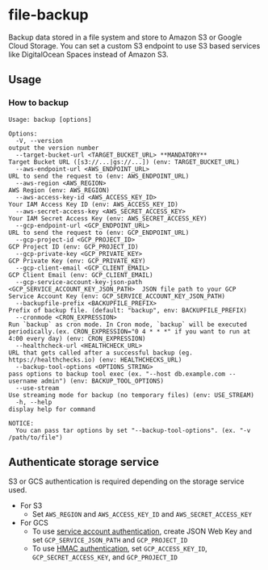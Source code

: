 # file-backup

Backup data stored in a file system and store to Amazon S3 or Google Cloud Storage. You can set a custom S3 endpoint to use S3 based services like DigitalOcean Spaces instead of Amazon S3.

## Usage

### How to backup

```
Usage: backup [options]

Options:
  -V, --version                                                            output the version number
  --target-bucket-url <TARGET_BUCKET_URL> **MANDATORY**                    Target Bucket URL ([s3://...|gs://...]) (env: TARGET_BUCKET_URL)
  --aws-endpoint-url <AWS_ENDPOINT_URL>                                    URL to send the request to (env: AWS_ENDPOINT_URL)
  --aws-region <AWS_REGION>                                                AWS Region (env: AWS_REGION)
  --aws-access-key-id <AWS_ACCESS_KEY_ID>                                  Your IAM Access Key ID (env: AWS_ACCESS_KEY_ID)
  --aws-secret-access-key <AWS_SECRET_ACCESS_KEY>                          Your IAM Secret Access Key (env: AWS_SECRET_ACCESS_KEY)
  --gcp-endpoint-url <GCP_ENDPOINT_URL>                                    URL to send the request to (env: GCP_ENDPOINT_URL)
  --gcp-project-id <GCP_PROJECT_ID>                                        GCP Project ID (env: GCP_PROJECT_ID)
  --gcp-private-key <GCP_PRIVATE_KEY>                                      GCP Private Key (env: GCP_PRIVATE_KEY)
  --gcp-client-email <GCP_CLIENT_EMAIL>                                    GCP Client Email (env: GCP_CLIENT_EMAIL)
  --gcp-service-account-key-json-path <GCP_SERVICE_ACCOUNT_KEY_JSON_PATH>  JSON file path to your GCP Service Account Key (env: GCP_SERVICE_ACCOUNT_KEY_JSON_PATH)
  --backupfile-prefix <BACKUPFILE_PREFIX>                                  Prefix of backup file. (default: "backup", env: BACKUPFILE_PREFIX)
  --cronmode <CRON_EXPRESSION>                                             Run `backup` as cron mode. In Cron mode, `backup` will be executed periodically.(ex. CRON_EXPRESSION="0 4 * * *" if you want to run at 4:00 every day) (env: CRON_EXPRESSION)
  --healthcheck-url <HEALTHCHECK_URL>                                      URL that gets called after a successful backup (eg. https://healthchecks.io) (env: HEALTHCHECKS_URL)
  --backup-tool-options <OPTIONS_STRING>                                   pass options to backup tool exec (ex. "--host db.example.com --username admin") (env: BACKUP_TOOL_OPTIONS)
  --use-stream                                                             Use streaming mode for backup (no temporary files) (env: USE_STREAM)
  -h, --help                                                               display help for command

NOTICE:
  You can pass tar options by set "--backup-tool-options". (ex. "-v /path/to/file")
```

## Authenticate storage service

S3 or GCS authentication is required depending on the storage service used.

- For S3
  - Set `AWS_REGION` and `AWS_ACCESS_KEY_ID` and `AWS_SECRET_ACCESS_KEY`
- For GCS
  - To use [service account authentication](https://cloud.google.com/docs/authentication/production), create JSON Web Key and set `GCP_SERVICE_JSON_PATH` and `GCP_PROJECT_ID`
  - To use [HMAC authentication](https://cloud.google.com/storage/docs/authentication/hmackeys), set `GCP_ACCESS_KEY_ID`, `GCP_SECRET_ACCESS_KEY`, and `GCP_PROJECT_ID`
